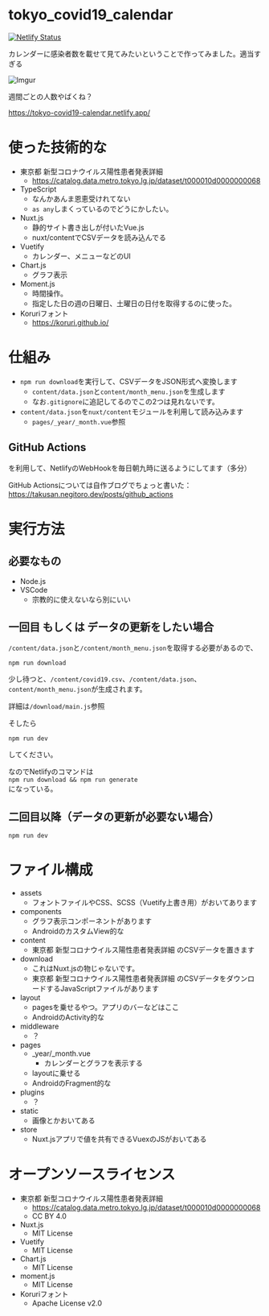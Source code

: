 # tokyo_covid19_calendar

[![Netlify Status](https://api.netlify.com/api/v1/badges/a4791628-eec0-426a-b8ba-b0bb4da09cd3/deploy-status)](https://app.netlify.com/sites/tokyo-covid19-calendar/deploys)

カレンダーに感染者数を載せて見てみたいということで作ってみました。適当すぎる

![Imgur](https://imgur.com/zYyQyE6.png)

週間ごとの人数やばくね？

https://tokyo-covid19-calendar.netlify.app/

# 使った技術的な
- 東京都 新型コロナウイルス陽性患者発表詳細
    - https://catalog.data.metro.tokyo.lg.jp/dataset/t000010d0000000068
- TypeScript
    - なんかあんま恩恵受けれてない
    - `as any`しまくっているのでどうにかしたい。
- Nuxt.js
    - 静的サイト書き出しが付いたVue.js
    - nuxt/contentでCSVデータを読み込んでる
- Vuetify
    - カレンダー、メニューなどのUI
- Chart.js
    - グラフ表示
- Moment.js
    - 時間操作。
    - 指定した日の週の日曜日、土曜日の日付を取得するのに使った。
- Koruriフォント
    - https://koruri.github.io/

# 仕組み

- `npm run download`を実行して、CSVデータをJSON形式へ変換します
    - `content/data.json`と`content/month_menu.json`を生成します
    - なお`.gitignore`に追記してるのでこの2つは見れないです。
- `content/data.json`を`nuxt/content`モジュールを利用して読み込みます
    - `pages/_year/_month.vue`参照

## GitHub Actions
を利用して、NetlifyのWebHookを毎日朝九時に送るようにしてます（多分）

GitHub Actionsについては自作ブログでちょっと書いた：https://takusan.negitoro.dev/posts/github_actions

# 実行方法

## 必要なもの

- Node.js
- VSCode
    - 宗教的に使えないなら別にいい

## 一回目 もしくは データの更新をしたい場合
`/content/data.json`と`/content/month_menu.json`を取得する必要があるので、

```
npm run download
```

少し待つと、`/content/covid19.csv`、`/content/data.json`、`content/month_menu.json`が生成されます。  

詳細は`/download/main.js`参照

そしたら

```
npm run dev
```

してください。

なのでNetlifyのコマンドは  
`npm run download && npm run generate`  
になっている。

## 二回目以降（データの更新が必要ない場合）
```
npm run dev
```

# ファイル構成
- assets
    - フォントファイルやCSS、SCSS（Vuetify上書き用）がおいてあります
- components
    - グラフ表示コンポーネントがあります
    - AndroidのカスタムView的な
- content
    - 東京都 新型コロナウイルス陽性患者発表詳細 のCSVデータを置きます
- download
    - これはNuxt.jsの物じゃないです。
    - 東京都 新型コロナウイルス陽性患者発表詳細 のCSVデータをダウンロードするJavaScriptファイルがあります
- layout
    - pagesを乗せるやつ。アプリのバーなどはここ
    - AndroidのActivity的な
- middleware
    - ？
- pages
    - _year/_month.vue
        - カレンダーとグラフを表示する
    - layoutに乗せる
    - AndroidのFragment的な
- plugins
    - ？
- static
    - 画像とかおいてある
- store
    - Nuxt.jsアプリで値を共有できるVuexのJSがおいてある

# オープンソースライセンス
- 東京都 新型コロナウイルス陽性患者発表詳細
    - https://catalog.data.metro.tokyo.lg.jp/dataset/t000010d0000000068
    - CC BY 4.0
- Nuxt.js
    - MIT License
- Vuetify
    - MIT License
- Chart.js
    - MIT License
- moment.js
    - MIT License
- Koruriフォント
    - Apache License v2.0